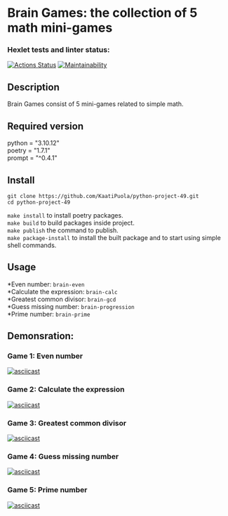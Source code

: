 # Brain Games: the collection of 5 math mini-games

### Hexlet tests and linter status:
[![Actions Status](https://github.com/KaatiPuola/python-project-49/actions/workflows/hexlet-check.yml/badge.svg)](https://github.com/KaatiPuola/python-project-49/actions)
[![Maintainability](https://api.codeclimate.com/v1/badges/3116ca15b6d7128324f2/maintainability)](https://codeclimate.com/github/KaatiPuola/python-project-49/maintainability)

## Description
Brain Games consist of 5 mini-games related to simple math.

## Required version
python = "3.10.12" \
poetry = "1.7.1" \
prompt = "^0.4.1"

## Install

```
git clone https://github.com/KaatiPuola/python-project-49.git
cd python-project-49
```

```make install``` to install poetry packages. \
```make build``` to build packages inside project. \
```make publish``` the command to publish. \
```make package-install``` to install the built package and to start using simple shell commands. 

## Usage
*Even number: `brain-even` \
*Calculate the expression: `brain-calc` \
*Greatest common divisor: `brain-gcd` \
*Guess missing number: `brain-progression` \
*Prime number: `brain-prime` 

## Demonsration:

### Game 1: Even number 
[![asciicast](https://asciinema.org/a/chmrtK5sn6GA6YwEecHRWiQDp.svg)](https://asciinema.org/a/chmrtK5sn6GA6YwEecHRWiQDp)

### Game 2: Calculate the expression
[![asciicast](https://asciinema.org/a/4qoXv1vlQOTtyS1tknxF6J82f.svg)](https://asciinema.org/a/4qoXv1vlQOTtyS1tknxF6J82f)

### Game 3: Greatest common divisor
[![asciicast](https://asciinema.org/a/JSDdPlLn3H5jySvEVImUAF2hw.svg)](https://asciinema.org/a/JSDdPlLn3H5jySvEVImUAF2hw)

### Game 4: Guess missing number
[![asciicast](https://asciinema.org/a/dMx5VxgFMNnQmlBDoNxNNRmyz.svg)](https://asciinema.org/a/dMx5VxgFMNnQmlBDoNxNNRmyz)

### Game 5: Prime number
[![asciicast](https://asciinema.org/a/oc9J7Fa3RLnjwhwCJcIx4BBOs.svg)](https://asciinema.org/a/oc9J7Fa3RLnjwhwCJcIx4BBOs)

